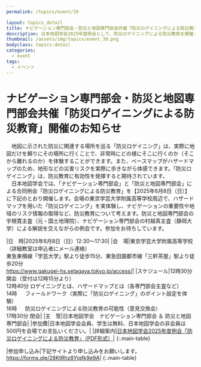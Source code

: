 ```yaml
---
permalink: /topics/event/39

layout: topics_detail
title: ナビゲーション専門部会・防災と地図専門部会共催「防災ロゲイニングによる防災教育」開催のお知らせ
description: 日本地図学会2025年度例会として、防災ロゲイニングによる防災教育を開催します。
thumbnail: /assets/img/topics/event_39.png
bodyclass: topics-detail
categories:
  - event
tags:
  - イベント
---
```


# ナビゲーション専門部会・防災と地図専門部会共催「防災ロゲイニングによる防災教育」開催のお知らせ

　地図に示された防災に関連する場所を巡る「防災ロゲイニング」は、実際に地図だけを頼りにその場所に行くことで、非常時にどの様にそこに行くのか（そこから離れるのか）を体験することができます。また、ベースマップがハザードマップのため、地形などの災害リスクを実際に歩きながら体感できます。「防災ロゲイニング」は、防災教育に有効性を発揮すると期待されています。<br>
　日本地図学会では、「ナビゲーション専門部会」と「防災と地図専門部会」による合同例会「防災ロゲイニングによる防災教育」を【2025年6月8日（日）】に下記のとおり開催します。会場の東京学芸大学附属高等学校周辺で、ハザードマップを用いた「防災ロゲイニング」を実体験し、ナビゲーションの重要性や地域のリスク情報の取得など、防災教育について考えます。防災と地図専門部会の宇根寛主査（元・国土地理院）、ナビゲーション専門部会の村越真主査（静岡大学）による解説を交えながらの例会です。参加をお待ちしています。

|日　時|2025年6月8日（日）12:30～17:30|
|会　場|東京学芸大学附属高等学校（詳細教室は申込者にメール連絡）<br>東急東横線「学芸大学」駅より徒歩15分、東急田園都市線「三軒茶屋」駅より徒歩20分<br> <a href="https://www.gakugei-hs.setagaya.tokyo.jp/access/">https://www.gakugei-hs.setagaya.tokyo.jp/access/</a>|
|スケジュール|12時30分 開会（受付は12時15分より）<br>12時40分 ロゲイニングとは、ハザードマップとは（各専門部会主査など）<br>14時  　 フィールドワーク（実際に「防災ロゲイニング」のポイント設定を体験）<br>16時  　 防災ロゲイニングによる防災教育の可能性（意見交換会）<br>17時30分 閉会|
|主　管|日本地図学会　ナビゲーション専門部会 ＆ 防災と地図専門部会|
|参加費|日本地図学会会員、学生は無料、日本地図学会の非会員は500円を会場でお支払いください。|
|詳細案内|<a href="../../assets/file/event_39.pdf">日本地図学会2025年度例会「防災ロゲイニングによる防災教育」（PDF形式）</a>|
{:.main-table}

|参加申し込み|下記サイトより申し込みをお願いします。<br><a href="https://forms.gle/28KtRhz8Yjgfk9e9A">https://forms.gle/28KtRhz8Yjgfk9e9A</a>|
{:.main-table}
